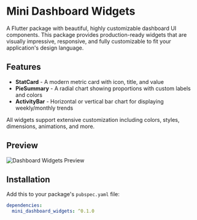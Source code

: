 # Mini Dashboard Widgets

A Flutter package with beautiful, highly customizable dashboard UI components. This package provides production-ready widgets that are visually impressive, responsive, and fully customizable to fit your application's design language.

## Features

- **StatCard** - A modern metric card with icon, title, and value
- **PieSummary** - A radial chart showing proportions with custom labels and colors
- **ActivityBar** - Horizontal or vertical bar chart for displaying weekly/monthly trends

All widgets support extensive customization including colors, styles, dimensions, animations, and more.

## Preview

![Dashboard Widgets Preview](https://via.placeholder.com/800x400/3498db/FFFFFF?text=Mini+Dashboard+Widgets)

## Installation

Add this to your package's `pubspec.yaml` file:

```yaml
dependencies:
  mini_dashboard_widgets: ^0.1.0
